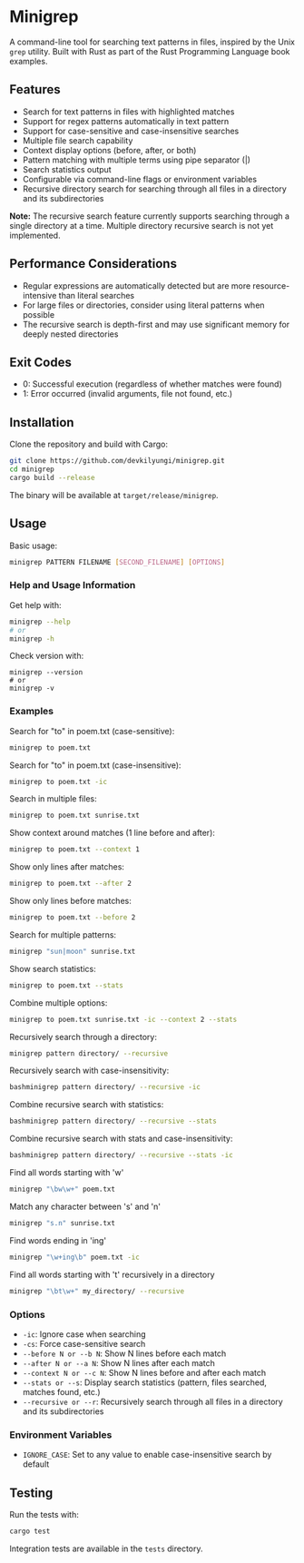 # Minigrep

A command-line tool for searching text patterns in files, inspired by the Unix `grep` utility. Built with Rust as part of the Rust Programming Language book examples.

## Features

- Search for text patterns in files with highlighted matches
- Support for regex patterns automatically in text pattern
- Support for case-sensitive and case-insensitive searches
- Multiple file search capability
- Context display options (before, after, or both)
- Pattern matching with multiple terms using pipe separator (|)
- Search statistics output
- Configurable via command-line flags or environment variables
- Recursive directory search for searching through all files in a directory and its subdirectories

**Note:** The recursive search feature currently supports searching through a single directory at a time. Multiple directory recursive search is not yet implemented.

## Performance Considerations

- Regular expressions are automatically detected but are more resource-intensive than literal searches
- For large files or directories, consider using literal patterns when possible
- The recursive search is depth-first and may use significant memory for deeply nested directories

## Exit Codes

- 0: Successful execution (regardless of whether matches were found)
- 1: Error occurred (invalid arguments, file not found, etc.)

## Installation

Clone the repository and build with Cargo:

```bash
git clone https://github.com/devkilyungi/minigrep.git
cd minigrep
cargo build --release
```

The binary will be available at `target/release/minigrep`.

## Usage

Basic usage:

```bash
minigrep PATTERN FILENAME [SECOND_FILENAME] [OPTIONS]
```

### Help and Usage Information

Get help with:
```bash
minigrep --help
# or
minigrep -h
```

Check version with:
```
minigrep --version
# or
minigrep -v
```

### Examples

Search for "to" in poem.txt (case-sensitive):
```bash
minigrep to poem.txt
```

Search for "to" in poem.txt (case-insensitive):
```bash
minigrep to poem.txt -ic
```

Search in multiple files:
```bash
minigrep to poem.txt sunrise.txt
```

Show context around matches (1 line before and after):
```bash
minigrep to poem.txt --context 1
```

Show only lines after matches:
```bash
minigrep to poem.txt --after 2
```

Show only lines before matches:
```bash
minigrep to poem.txt --before 2
```

Search for multiple patterns:
```bash
minigrep "sun|moon" sunrise.txt
```

Show search statistics:
```bash
minigrep to poem.txt --stats
```

Combine multiple options:
```bash
minigrep to poem.txt sunrise.txt -ic --context 2 --stats
```

Recursively search through a directory:
```bash
minigrep pattern directory/ --recursive
```

Recursively search with case-insensitivity:
```bash
bashminigrep pattern directory/ --recursive -ic
```

Combine recursive search with statistics:
```bash
bashminigrep pattern directory/ --recursive --stats
```

Combine recursive search with stats and case-insensitivity:
```bash
bashminigrep pattern directory/ --recursive --stats -ic
```

Find all words starting with 'w'
```bash
minigrep "\bw\w+" poem.txt
```

Match any character between 's' and 'n'
```bash
minigrep "s.n" sunrise.txt
```

Find words ending in 'ing'
```bash
minigrep "\w+ing\b" poem.txt -ic
```

Find all words starting with 't' recursively in a directory
```bash
minigrep "\bt\w+" my_directory/ --recursive
```

### Options

- `-ic`: Ignore case when searching
- `-cs`: Force case-sensitive search
- `--before N or --b N`: Show N lines before each match
- `--after N or --a N`: Show N lines after each match
- `--context N or --c N`: Show N lines before and after each match
- `--stats or --s`: Display search statistics (pattern, files searched, matches found, etc.)
- `--recursive or --r`: Recursively search through all files in a directory and its subdirectories

### Environment Variables

- `IGNORE_CASE`: Set to any value to enable case-insensitive search by default

## Testing

Run the tests with:

```bash
cargo test
```

Integration tests are available in the `tests` directory.